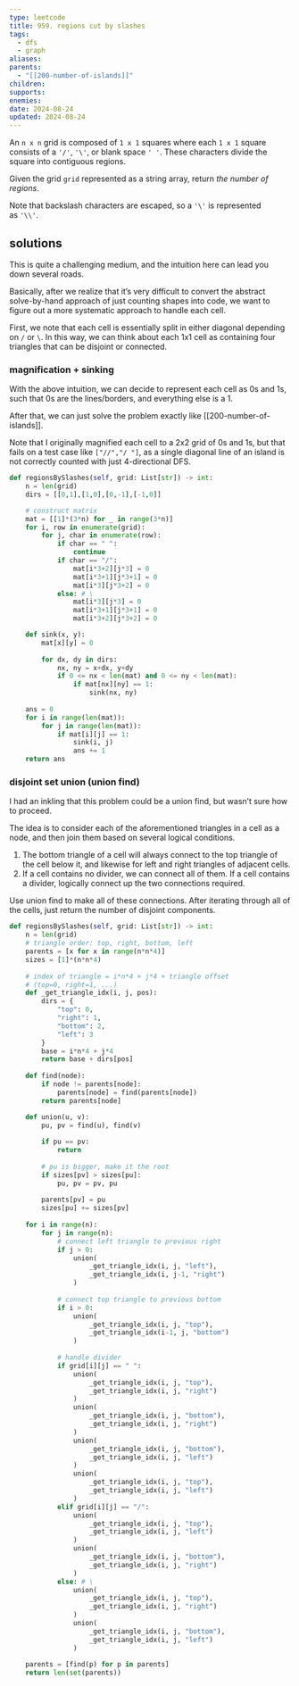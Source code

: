 ```yaml
---
type: leetcode
title: 959. regions cut by slashes
tags:
  - dfs
  - graph
aliases: 
parents:
  - "[[200-number-of-islands]]"
children: 
supports: 
enemies: 
date: 2024-08-24
updated: 2024-08-24
---
```


An `n x n` grid is composed of `1 x 1` squares where each `1 x 1` square consists of a `'/'`, `'\'`, or blank space `' '`. These characters divide the square into contiguous regions.

Given the grid `grid` represented as a string array, return _the number of regions_.

Note that backslash characters are escaped, so a `'\'` is represented as `'\\'`.

## solutions

This is quite a challenging medium, and the intuition here can lead you down several roads.

Basically, after we realize that it’s very difficult to convert the abstract solve-by-hand approach of just counting shapes into code, we want to figure out a more systematic approach to handle each cell.

First, we note that each cell is essentially split in either diagonal depending on `/` or `\`. In this way, we can think about each 1x1 cell as containing four triangles that can be disjoint or connected.

### magnification + sinking

With the above intuition, we can decide to represent each cell as 0s and 1s, such that 0s are the lines/borders, and everything else is a 1.

After that, we can just solve the problem exactly like [[200-number-of-islands]].

Note that I originally magnified each cell to a 2x2 grid of 0s and 1s, but that fails on a test case like `["//","/ "]`, as a single diagonal line of an island is not correctly counted with just 4-directional DFS.

```python
def regionsBySlashes(self, grid: List[str]) -> int:
	n = len(grid)
	dirs = [[0,1],[1,0],[0,-1],[-1,0]]

	# construct matrix
	mat = [[1]*(3*n) for _ in range(3*n)]
	for i, row in enumerate(grid):
		for j, char in enumerate(row):
			if char == " ":
				continue
			if char == "/":
				mat[i*3+2][j*3] = 0
				mat[i*3+1][j*3+1] = 0
				mat[i*3][j*3+2] = 0
			else: # \
				mat[i*3][j*3] = 0
				mat[i*3+1][j*3+1] = 0
				mat[i*3+2][j*3+2] = 0

	def sink(x, y):
		mat[x][y] = 0
	  
		for dx, dy in dirs:
			nx, ny = x+dx, y+dy
			if 0 <= nx < len(mat) and 0 <= ny < len(mat):
				if mat[nx][ny] == 1:
					sink(nx, ny)
	  
	ans = 0
	for i in range(len(mat)):
		for j in range(len(mat)):
			if mat[i][j] == 1:
				sink(i, j)
				ans += 1
	return ans
```

### disjoint set union (union find)

I had an inkling that this problem could be a union find, but wasn’t sure how to proceed.

The idea is to consider each of the aforementioned triangles in a cell as a node, and then join them based on several logical conditions.

1. The bottom triangle of a cell will always connect to the top triangle of the cell below it, and likewise for left and right triangles of adjacent cells.
2. If a cell contains no divider, we can connect all of them. If a cell contains a divider, logically connect up the two connections required.

Use union find to make all of these connections. After iterating through all of the cells, just return the number of disjoint components.

```python
def regionsBySlashes(self, grid: List[str]) -> int:
	n = len(grid)
	# triangle order: top, right, bottom, left
	parents = [x for x in range(n*n*4)]
	sizes = [1]*(n*n*4)
	  
	# index of triangle = i*n*4 + j*4 + triangle offset
	# (top=0, right=1, ...)
	def _get_triangle_idx(i, j, pos):
		dirs = {
			"top": 0,
			"right": 1,
			"bottom": 2,
			"left": 3
		}
		base = i*n*4 + j*4
		return base + dirs[pos]
	  
	def find(node):
		if node != parents[node]:
			parents[node] = find(parents[node])
		return parents[node]

	def union(u, v):
		pu, pv = find(u), find(v)
	  
		if pu == pv:
			return
	  
		# pu is bigger, make it the root
		if sizes[pv] > sizes[pu]:
			pu, pv = pv, pu
	  
		parents[pv] = pu
		sizes[pu] += sizes[pv]
	  
	for i in range(n):
		for j in range(n):
			# connect left triangle to previous right
			if j > 0:
				union(
					_get_triangle_idx(i, j, "left"),
					_get_triangle_idx(i, j-1, "right")
				)
	  
			# connect top triangle to previous bottom
			if i > 0:
				union(
					_get_triangle_idx(i, j, "top"),
					_get_triangle_idx(i-1, j, "bottom")
				)
	  
			# handle divider
			if grid[i][j] == " ":
				union(
					_get_triangle_idx(i, j, "top"),
					_get_triangle_idx(i, j, "right")
				)
				union(
					_get_triangle_idx(i, j, "bottom"),
					_get_triangle_idx(i, j, "right")
				)
				union(
					_get_triangle_idx(i, j, "bottom"),
					_get_triangle_idx(i, j, "left")
				)
				union(
					_get_triangle_idx(i, j, "top"),
					_get_triangle_idx(i, j, "left")
				)
			elif grid[i][j] == "/":
				union(
					_get_triangle_idx(i, j, "top"),
					_get_triangle_idx(i, j, "left")
				)
				union(
					_get_triangle_idx(i, j, "bottom"),
					_get_triangle_idx(i, j, "right")
				)
			else: # \
				union(
					_get_triangle_idx(i, j, "top"),
					_get_triangle_idx(i, j, "right")
				)
				union(
					_get_triangle_idx(i, j, "bottom"),
					_get_triangle_idx(i, j, "left")
				)
	  
	parents = [find(p) for p in parents]
	return len(set(parents))
```
